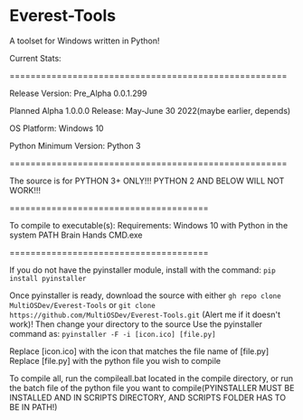 # Everest-Tools
A toolset for Windows written in Python! 

Current Stats:

=====================================================

Release Version: Pre_Alpha 0.0.1.299

Planned Alpha 1.0.0.0 Release: May-June 30 2022(maybe earlier, depends)

OS Platform: Windows 10

Python Minimum Version: Python 3

=====================================================

The source is for PYTHON 3+ ONLY!!! PYTHON 2 AND BELOW WILL NOT WORK!!!

======================================

To compile to executable(s):
Requirements:
Windows 10 with Python in the system PATH
Brain
Hands
CMD.exe

======================================

If you do not have the pyinstaller module, install with the command: 
`pip install pyinstaller`

Once pyinstaller is ready, download the source with either
`gh repo clone MultiOSDev/Everest-Tools` or `git clone https://github.com/MultiOSDev/Everest-Tools.git` (Alert me if it doesn't work)!
Then change your directory to the source
Use the pyinstaller command as: 
`pyinstaller -F -i [icon.ico] [file.py]`

Replace [icon.ico] with the icon that matches the file name of [file.py]
Replace [file.py] with the python file you wish to compile

To compile all, run the compileall.bat located in the compile directory, or run the batch file of the python file you want to compile(PYINSTALLER MUST BE INSTALLED AND IN SCRIPTS DIRECTORY, AND SCRIPTS FOLDER HAS TO BE IN PATH!)
